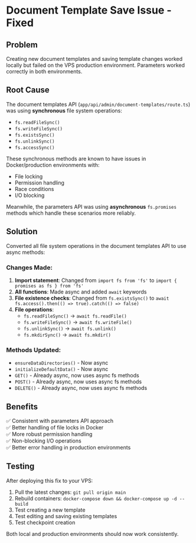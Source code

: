 # Document Template Save Issue - Fixed

## Problem
Creating new document templates and saving template changes worked locally but failed on the VPS production environment. Parameters worked correctly in both environments.

## Root Cause
The document templates API (`app/api/admin/document-templates/route.ts`) was using **synchronous** file system operations:
- `fs.readFileSync()`
- `fs.writeFileSync()`
- `fs.existsSync()`
- `fs.unlinkSync()`
- `fs.accessSync()`

These synchronous methods are known to have issues in Docker/production environments with:
- File locking
- Permission handling
- Race conditions
- I/O blocking

Meanwhile, the parameters API was using **asynchronous** `fs.promises` methods which handle these scenarios more reliably.

## Solution
Converted all file system operations in the document templates API to use async methods:

### Changes Made:
1. **Import statement**: Changed from `import fs from 'fs'` to `import { promises as fs } from 'fs'`
2. **All functions**: Made async and added `await` keywords
3. **File existence checks**: Changed from `fs.existsSync()` to `await fs.access().then(() => true).catch(() => false)`
4. **File operations**: 
   - `fs.readFileSync()` → `await fs.readFile()`
   - `fs.writeFileSync()` → `await fs.writeFile()`
   - `fs.unlinkSync()` → `await fs.unlink()`
   - `fs.mkdirSync()` → `await fs.mkdir()`

### Methods Updated:
- `ensureDataDirectories()` - Now async
- `initializeDefaultData()` - Now async
- `GET()` - Already async, now uses async fs methods
- `POST()` - Already async, now uses async fs methods
- `DELETE()` - Already async, now uses async fs methods

## Benefits
✅ Consistent with parameters API approach  
✅ Better handling of file locks in Docker  
✅ More robust permission handling  
✅ Non-blocking I/O operations  
✅ Better error handling in production environments  

## Testing
After deploying this fix to your VPS:
1. Pull the latest changes: `git pull origin main`
2. Rebuild containers: `docker-compose down && docker-compose up -d --build`
3. Test creating a new template
4. Test editing and saving existing templates
5. Test checkpoint creation

Both local and production environments should now work consistently.


